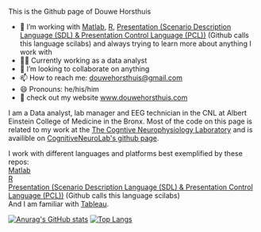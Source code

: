 This is the Github page of Douwe Horsthuis
- 🌱 I’m working with [Matlab](https://github.com/DouweHorsthuis/EEG_to_ERP_pipeline_stats_R), [R](https://github.com/DouweHorsthuis/Case-study-Cyclistic-a-bike-share-company), [Presentation (Scenario Description Language (SDL) & Presentation Control Language (PCL))](https://github.com/DouweHorsthuis/N-back-task-experiment) (Github calls this language scilabs)  and always trying to learn more about anything I work with
- :scientist:  Currently working as a data analyst
- 👯 I’m looking to collaborate on anything
- 📫 How to reach me: douwehorsthuis@gmail.com
- 😄 Pronouns: he/his/him
- :robot: check out my website www.douwehorsthuis.com

I am a Data analyst, lab manager and EEG technician in the CNL at Albert Einstein College of Medicine in the Bronx. Most of the code on this page is related to my work at the [The Cogntive Neurophysiology Laboratory](https://www.cognitiveneurolab.com/) and is availible on [CognitiveNeuroLab's github page](https://github.com/CognitiveNeuroLab).  

I work with different languages and platforms best exemplified by these repos:  
[Matlab](https://github.com/DouweHorsthuis/EEG_to_ERP_pipeline_stats_R)  
[R](https://github.com/DouweHorsthuis/Case-study-Cyclistic-a-bike-share-company)  
[Presentation (Scenario Description Language (SDL) & Presentation Control Language (PCL))](https://github.com/DouweHorsthuis/N-back-task-experiment) (Github calls this language scilabs)  
And I am familiar with [Tableau](https://public.tableau.com/app/profile/douwe.horsthuis/viz/NYPD_visualizing_complaints/Dashboard1).  

[![Anurag's GitHub stats](https://github-readme-stats.vercel.app/api?username=douwehorsthuis&count_private=true&show_icons=true)](https://github.com/anuraghazra/github-readme-stats)
[![Top Langs](https://github-readme-stats.vercel.app/api/top-langs/?username=douwehorsthuis)](https://github.com/anuraghazra/github-readme-stats)

  



